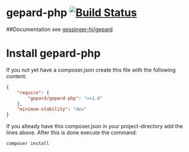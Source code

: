 # gepard-php [![Build Status](https://travis-ci.org/gessinger-hj/gepard-php.svg?branch=master)](https://travis-ci.org/gessinger-hj/gepard-php)
##Documentation 
see [gessinger-hj/gepard](https://github.com/gessinger-hj/gepard)

# Install gepard-php
If you not yet have a composer.json create this file with the following content:
```json
{
    "require": {
        "gepard/gepard-php": ">=1.0"
    },
    "minimum-stability": "dev" 
}
```
If you alteady have this composer.json in your project-directory add the lines above.
After this is done execute the command:
```bash
composer install
```

